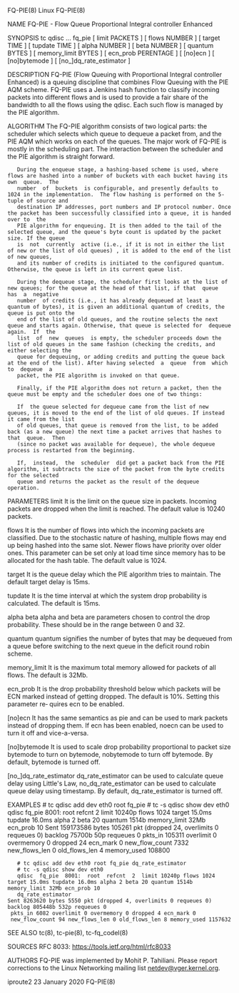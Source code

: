 FQ-PIE(8)								     Linux								     FQ-PIE(8)

NAME
       FQ-PIE - Flow Queue Proportional Integral controller Enhanced

SYNOPSIS
       tc qdisc ... fq_pie [ limit PACKETS ] [ flows NUMBER ]
			   [ target TIME ] [ tupdate TIME ]
			   [ alpha NUMBER ] [ beta NUMBER ]
			   [ quantum BYTES ] [ memory_limit BYTES ]
			   [ ecn_prob PERENTAGE ] [ [no]ecn ]
			   [ [no]bytemode ] [ [no_]dq_rate_estimator ]

DESCRIPTION
       FQ-PIE (Flow Queuing with Proportional Integral controller Enhanced) is a queuing discipline that combines Flow Queuing with the PIE AQM scheme. FQ-PIE
       uses  a	Jenkins	 hash function to classify incoming packets into different flows and is used to provide a fair share of the bandwidth to all the flows
       using the qdisc. Each such flow is managed by the PIE algorithm.

ALGORITHM
       The FQ-PIE algorithm consists of two logical parts: the scheduler which selects which queue to dequeue a packet from, and the PIE AQM  which  works  on
       each  of the queues. The major work of FQ-PIE is mostly in the scheduling part. The interaction between the scheduler and the PIE algorithm is straight
       forward.

       During the enqueue stage, a hashing-based scheme is used, where flows are hashed into a number of buckets with each bucket having its  own  queue.  The
       number  of  buckets  is configurable, and presently defaults to 1024 in the implementation.  The flow hashing is performed on the 5-tuple of source and
       destination IP addresses, port numbers and IP protocol number. Once the packet has been successfully classified into a queue, it is handed over to  the
       PIE algorithm for enqueuing. It is then added to the tail of the selected queue, and the queue's byte count is updated by the packet size. If the queue
       is  not	currently  active (i.e., if it is not in either the list of new or the list of old queues) , it is added to the end of the list of new queues,
       and its number of credits is initiated to the configured quantum. Otherwise, the queue is left in its current queue list.

       During the dequeue stage, the scheduler first looks at the list of new queues; for the queue at the head of that list, if that  queue  has  a  negative
       number  of credits (i.e., it has already dequeued at least a quantum of bytes), it is given an additional quantum of credits, the queue is put onto the
       end of the list of old queues, and the routine selects the next queue and starts again. Otherwise, that queue is selected for  dequeue  again.  If  the
       list  of	 new  queues  is empty, the scheduler proceeds down the list of old queues in the same fashion (checking the credits, and either selecting the
       queue for dequeuing, or adding credits and putting the queue back at the end of the list). After having selected	 a  queue  from	 which	to  dequeue  a
       packet, the PIE algorithm is invoked on that queue.

       Finally, if the PIE algorithm does not return a packet, then the queue must be empty and the scheduler does one of two things:

       If  the queue selected for dequeue came from the list of new queues, it is moved to the end of the list of old queues. If instead it came from the list
       of old queues, that queue is removed from the list, to be added back (as a new queue) the next time a packet arrives that hashes to  that  queue.  Then
       (since no packet was available for dequeue), the whole dequeue process is restarted from the beginning.

       If,  instead,  the  scheduler  did get a packet back from the PIE algorithm, it subtracts the size of the packet from the byte credits for the selected
       queue and returns the packet as the result of the dequeue operation.

PARAMETERS
   limit
       It is the limit on the queue size in packets. Incoming packets are dropped when the limit is reached. The default value is 10240 packets.

   flows
       It is the number of flows into which the incoming packets are classified. Due to the stochastic nature of hashing, multiple  flows  may	end  up	 being
       hashed  into the same slot. Newer flows have priority over older ones. This parameter can be set only at load time since memory has to be allocated for
       the hash table. The default value is 1024.

   target
       It is the queue delay which the PIE algorithm tries to maintain. The default target delay is 15ms.

   tupdate
       It is the time interval at which the system drop probability is calculated.  The default is 15ms.

   alpha
   beta
       alpha and beta are parameters chosen to control the drop probability. These should be in the range between 0 and 32.

   quantum
       quantum signifies the number of bytes that may be dequeued from a queue before switching to the next queue in the deficit round robin scheme.

   memory_limit
       It is the maximum total memory allowed for packets of all flows. The default is 32Mb.

   ecn_prob
       It is the drop probability threshold below which packets will be ECN marked instead of getting dropped. The default is 10%. Setting this parameter  re‐
       quires ecn to be enabled.

   [no]ecn
       It  has	the  same semantics as pie and can be used to mark packets instead of dropping them. If ecn has been enabled, noecn can be used to turn it off
       and vice-a-versa.

   [no]bytemode
       It is used to scale drop probability proportional to packet size bytemode to turn on bytemode, nobytemode to turn off bytemode. By default, bytemode is
       turned off.

   [no_]dq_rate_estimator
       dq_rate_estimator can be used to calculate queue delay using Little's Law, no_dq_rate_estimator can be used to calculate queue delay  using  timestamp.
       By default, dq_rate_estimator is turned off.

EXAMPLES
       # tc qdisc add dev eth0 root fq_pie
       # tc -s qdisc show dev eth0
       qdisc fq_pie 8001: root refcnt 2 limit 10240p flows 1024 target 15.0ms tupdate 16.0ms alpha 2 beta 20 quantum 1514b memory_limit 32Mb ecn_prob 10
	Sent 159173586 bytes 105261 pkt (dropped 24, overlimits 0 requeues 0)
	backlog 75700b 50p requeues 0
	 pkts_in 105311 overlimit 0 overmemory 0 dropped 24 ecn_mark 0
	 new_flow_count 7332 new_flows_len 0 old_flows_len 4 memory_used 108800

       # tc qdisc add dev eth0 root fq_pie dq_rate_estimator
       # tc -s qdisc show dev eth0
       qdisc  fq_pie  8001:  root  refcnt  2  limit 10240p flows 1024 target 15.0ms tupdate 16.0ms alpha 2 beta 20 quantum 1514b memory_limit 32Mb ecn_prob 10
       dq_rate_estimator
	Sent 8263620 bytes 5550 pkt (dropped 4, overlimits 0 requeues 0)
	backlog 805448b 532p requeues 0
	 pkts_in 6082 overlimit 0 overmemory 0 dropped 4 ecn_mark 0
	 new_flow_count 94 new_flows_len 0 old_flows_len 8 memory_used 1157632

SEE ALSO
       tc(8), tc-pie(8), tc-fq_codel(8)

SOURCES
       RFC 8033: https://tools.ietf.org/html/rfc8033

AUTHORS
       FQ-PIE was implemented by Mohit P. Tahiliani. Please report corrections to the Linux Networking mailing list <netdev@vger.kernel.org>.

iproute2								23 January 2020								     FQ-PIE(8)
